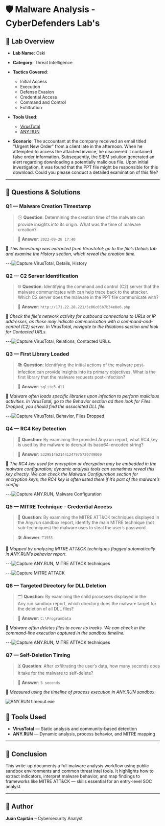 # 🛡️ Malware Analysis - CyberDefenders Lab's

## 🧪 Lab Overview

- **Lab Name**: Oski  
- **Category**: Threat Intelligence  
- **Tactics Covered**:
  - Initial Access
  - Execution
  - Defense Evasion
  - Credential Access
  - Command and Control
  - Exfiltration  
- **Tools Used**:
  - [VirusTotal](https://www.virustotal.com/)
  - [ANY.RUN](https://any.run/)

- **Scenario**: The accountant at the company received an email titled "Urgent New Order" from a client late in the afternoon. When he attempted to access the attached invoice, he discovered it contained false order information. Subsequently, the SIEM solution generated an alert regarding downloading a potentially malicious file. Upon initial investigation, it was found that the PPT file might be responsible for this download. Could you please conduct a detailed examination of this file?
---

## 🧩 Questions & Solutions

### Q1 — **Malware Creation Timestamp**

> 🕒 **Question**: Determining the creation time of the malware can provide insights into its origin. What was the time of malware creation?  

> 📅 **Answer**: `2022-09-28 17:40`

📌 _This timestamp was extracted from VirusTotal; go to the file’s Details tab and examine the History section, which reveal the creation time._
     
    
---![Capture VirusTotal, Details, History](VirusTotal.png)


### Q2 — **C2 Server Identification**

> 🌐 **Question**: Identifying the command and control (C2) server that the malware communicates with can help trace back to the attacker. Which C2 server does the malware in the PPT file communicate with?  

> 📡 **Answer**: `http://171.22.28.221/5c06c05b7b34e8e6.php`

📌 _Check the file's network activity for outbound connections to URLs or IP addresses, as these may indicate communication with a command-and-control (C2) server. In VirusTotal, navigate to the Relations section and look for Contacted URLs._


---![Capture VirusTotal, Relations, Contacted URLs.](VirusTotalPHP.png)


### Q3 — **First Library Loaded**

> 📚 **Question**: Identifying the initial actions of the malware post-infection can provide insights into its primary objectives. What is the first library that the malware requests post-infection?  

> 📂 **Answer**: `sqlite3.dll`

📌 _Malware often loads specific libraries upon infection to perform malicious activities. In VirusTotal, go to the Behavior section ad then look for Files Dropped, you should find the associated DLL file._

---![Capture VirusTotal, Behavior, Files Dropped](VirusTotalSQL.png)


### Q4 — **RC4 Key Detection**

> 🔑 **Question**: By examining the provided Any.run report, what RC4 key is used by the malware to decrypt its base64-encoded string?  

> 🧬 **Answer**: `5329514621441247975720749009`

📌 _The RC4 key used for encryption or decryption may be embedded in the malware configuration; dynamic analysis tools can sometimes reveal this key directly. We can check the Malware Configuration section for encryption keys, the RC4 key is often listed there if it’s part of the malware’s config._


---![Capture ANY.RUN, Malware Configuration](ANY.RUNMC.png)


### Q5 — **MITRE Technique - Credential Access**

> 🧠 **Question**: By examining the MITRE ATT&CK techniques displayed in the Any.run sandbox report, identify the main MITRE technique (not sub-techniques) the malware uses to steal the user’s password.  

> 🛠️ **Answer**: `T1555`

📌 _Mapped by analyzing MITRE ATT&CK techniques flagged automatically in ANY.RUN’s behavior report._

---![Capture ANY.RUN, MITRE ATTACK techniques](ANYRUN1555.png)

---![Capture MITRE ATTACK](ANYRUNMT.png)


### Q6 — **Targeted Directory for DLL Deletion**

> 🗂️ **Question**: By examining the child processes displayed in the Any.run sandbox report, which directory does the malware target for the deletion of all DLL files?

> 📁 **Answer**: `C:\ProgramData`

📌 _Malware often deletes files to cover its tracks. We can check in the command-line execution captured in the sandbox timeline._


---![Capture ANY.RUN, MITRE ATTACK techniques](ANYRUNPrgFil.png)


### Q7 — **Self-Deletion Timing**

> ⏳ **Question**: After exfiltrating the user’s data, how many seconds does it take for the malware to self-delete?  

> 🧨 **Answer**: `5 seconds`

📌 _Measured using the timeline of process execution in ANY.RUN sandbox._

![ANY.RUN timeout.exe](ANYRUNT5.png)


## 🧰 Tools Used

- **VirusTotal** — Static analysis and community-based detection
- **ANY.RUN** — Dynamic analysis, process behavior, and MITRE mapping

---

## 🧾 Conclusion

This write-up documents a full malware analysis workflow using public sandbox environments and common threat intel tools. It highlights how to extract indicators, interpret malware behavior, and map findings to frameworks like MITRE ATT&CK — skills essential for an entry-level SOC analyst.

---

## 📁 Author

**Juan Capitán** – Cybersecurity Analyst  


